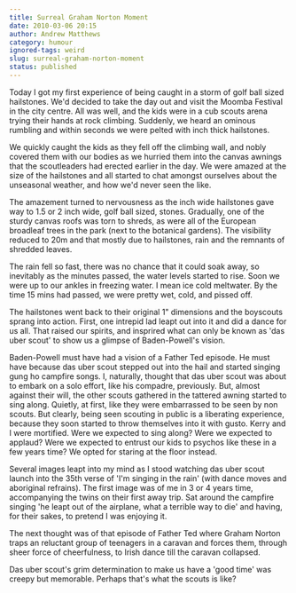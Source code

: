 ```yaml
---
title: Surreal Graham Norton Moment
date: 2010-03-06 20:15
author: Andrew Matthews
category: humour
ignored-tags: weird
slug: surreal-graham-norton-moment
status: published
---
```


Today I got my first experience of being caught in a storm of golf ball sized hailstones. We'd decided to take the day out and visit the Moomba Festival in the city centre. All was well, and the kids were in a cub scouts arena trying their hands at rock climbing. Suddenly, we heard an ominous rumbling and within seconds we were pelted with inch thick hailstones.

We quickly caught the kids as they fell off the climbing wall, and nobly covered them with our bodies as we hurried them into the canvas awnings that the scoutleaders had erected earlier in the day. We were amazed at the size of the hailstones and all started to chat amongst ourselves about the unseasonal weather, and how we'd never seen the like.

The amazement turned to nervousness as the inch wide hailstones gave way to 1.5 or 2 inch wide, golf ball sized, stones. Gradually, one of the sturdy canvas roofs was torn to shreds, as were all of the European broadleaf trees in the park (next to the botanical gardens). The visibility reduced to 20m and that mostly due to hailstones, rain and the remnants of shredded leaves.

The rain fell so fast, there was no chance that it could soak away, so inevitably as the minutes passed, the water levels started to rise. Soon we were up to our ankles in freezing water. I mean ice cold meltwater. By the time 15 mins had passed, we were pretty wet, cold, and pissed off.

The hailstones went back to their original 1" dimensions and the boyscouts sprang into action. First, one intrepid lad leapt out into it and did a dance for us all. That raised our spirits, and insprired what can only be known as 'das uber scout' to show us a glimpse of Baden-Powell's vision.

Baden-Powell must have had a vision of a Father Ted episode. He must have because das uber scout stepped out into the hail and started singing gung ho campfire songs. I, naturally, thought that das uber scout was about to embark on a solo effort, like his compadre, previously. But, almost against their will, the other scouts gathered in the tattered awning started to sing along. Quietly, at first, like they were embarrassed to be seen by non scouts. But clearly, being seen scouting in public is a liberating experience, because they soon started to throw themselves into it with gusto. Kerry and I were mortified. Were we expected to sing along? Were we expected to applaud? Were we expected to entrust our kids to psychos like these in a few years time? We opted for staring at the floor instead.

Several images leapt into my mind as I stood watching das uber scout launch into the 35th verse of 'I'm singing in the rain' (with dance moves and aboriginal refrains). The first image was of me in 3 or 4 years time, accompanying the twins on their first away trip. Sat around the campfire singing 'he leapt out of the airplane, what a terrible way to die' and having, for their sakes, to pretend I was enjoying it.

The next thought was of that episode of Father Ted where Graham Norton traps an reluctant group of teenagers in a caravan and forces them, through sheer force of cheerfulness, to Irish dance till the caravan collapsed.

Das uber scout's grim determination to make us have a 'good time' was creepy but memorable. Perhaps that's what the scouts is like?
